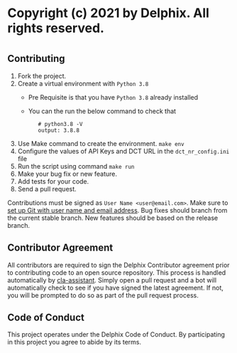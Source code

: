 #
# Copyright (c) 2021 by Delphix. All rights reserved.
#

## Contributing
 1. Fork the project.
 2. Create a virtual environment with `Python 3.8`
    - Pre Requisite is that you have `Python 3.8` already installed 
    - You can the run the below command to check that
 
             # python3.8 -V
             output: 3.8.8

 3. Use Make command to create the environment.
             `make env`
 4. Configure the values of API Keys and DCT URL in the `dct_nr_config.ini` file
 5. Run the script using command `make run`
 6. Make your bug fix or new feature.
 7. Add tests for your code.
 8. Send a pull request.

Contributions must be signed as `User Name <user@email.com>`. Make sure to [set up Git with user name and email address](https://git-scm.com/book/en/v2/Getting-Started-First-Time-Git-Setup). Bug fixes should branch from the current stable branch. New features should be based on the release branch.

## Contributor Agreement
All contributors are required to sign the Delphix Contributor agreement prior to contributing code to an open source repository. This process is handled automatically by [cla-assistant](https://cla-assistant.io/). Simply open a pull request and a bot will automatically check to see if you have signed the latest agreement. If not, you will be prompted to do so as part of the pull request process.

## Code of Conduct
This project operates under the Delphix Code of Conduct. By participating in this project you agree to abide by its terms.
